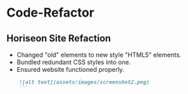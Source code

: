 # Code-Refactor
## Horiseon Site Refaction
* Changed "old" elements to new style "HTML5" elements.
* Bundled redundant CSS styles into one.
* Ensured website functioned properly.

```md
    ![alt text](assets/images/screenshot2.png)
    ```